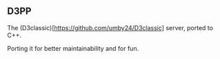 D3PP
----
The (D3classic)[https://github.com/umby24/D3classic] server, ported to C++.

Porting it for better maintainability and for fun.